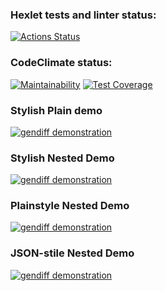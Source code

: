 ### Hexlet tests and linter status:
[![Actions Status](https://github.com/ikhanter/python-project-50/workflows/hexlet-check/badge.svg)](https://github.com/ikhanter/python-project-50/actions)

### CodeClimate status:
[![Maintainability](https://api.codeclimate.com/v1/badges/13a738a082e82c452efe/maintainability)](https://codeclimate.com/github/ikhanter/python-project-50/maintainability)
[![Test Coverage](https://api.codeclimate.com/v1/badges/13a738a082e82c452efe/test_coverage)](https://codeclimate.com/github/ikhanter/python-project-50/test_coverage)


### Stylish Plain demo
[![gendiff demonstration](https://asciinema.org/a/AzJveM1IrhjZrSWMZNQ1O2ZJM.svg)](https://asciinema.org/a/AzJveM1IrhjZrSWMZNQ1O2ZJM)

### Stylish Nested Demo
[![gendiff demonstration](https://asciinema.org/a/VwabiDz7eayEUaMTtzIUFbmBf.svg)](https://asciinema.org/a/VwabiDz7eayEUaMTtzIUFbmBf)

### Plainstyle Nested Demo
[![gendiff demonstration](https://asciinema.org/a/2IuVamvUXahF7X8XEXiuJSacA.svg)](https://asciinema.org/a/2IuVamvUXahF7X8XEXiuJSacA)

### JSON-stile Nested Demo
[![gendiff demonstration](https://asciinema.org/a/9fCbxgZYSxSr7V8MrUoGCHIfb.svg)](https://asciinema.org/a/9fCbxgZYSxSr7V8MrUoGCHIfb)